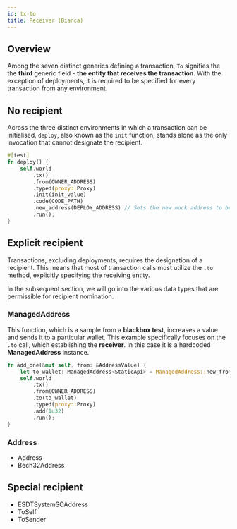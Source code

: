 ```yaml
---
id: tx-to
title: Receiver (Bianca)
---
```


[comment]: # "mx-abstract"

## Overview

Among the seven distinct generics defining a transaction, `To` signifies the the **third** generic field - **the entity that receives the transaction**. With the exception of deployments, it is required to be specified for every transaction from any environment.

[comment]: # "mx-context-auto"

## No recipient

Across the three distinct environments in which a transaction can be initialised, `deploy`, also known as the `init` function, stands alone as the only invocation that cannot designate the recipient.

```rust title=blackbox.rs
#[test]
fn deploy() {
    self.world
        .tx()
        .from(OWNER_ADDRESS)
        .typed(proxy::Proxy)
        .init(init_value)
        .code(CODE_PATH)
        .new_address(DEPLOY_ADDRESS) // Sets the new mock address to be used for the newly deployed contract.
        .run();
}
```


[comment]: # "mx-context-auto"

## Explicit recipient

Transactions, excluding deployments, requires the designation of a recipient. This means that most of transaction calls must utilize the `.to` method, explicitly specifying the receiving entity.

In the subsequent section, we will go into the various data types that are permissible for recipient nomination.

### ManagedAddress

This function, which is a sample from a **blackbox test**, increases a value and sends it to a particular wallet. This example specifically focuses on the `.to` call, which establishing the **receiver**. In this case it is a hardcoded **ManagedAddress** instance.

```rust title=blackbox_test.rs
fn add_one(&mut self, from: &AddressValue) {
    let to_wallet: ManagedAddress<StaticApi> = ManagedAddress::new_from_bytes(&[7u8; 32]);
    self.world
        .tx()
        .from(OWNER_ADDRESS)
        .to(to_wallet)
        .typed(proxy::Proxy)
        .add(1u32)
        .run();
}
```

### Address

- Address
- Bech32Address

[comment]: # "mx-context-auto"

## Special recipient

- ESDTSystemSCAddress
- ToSelf
- ToSender
